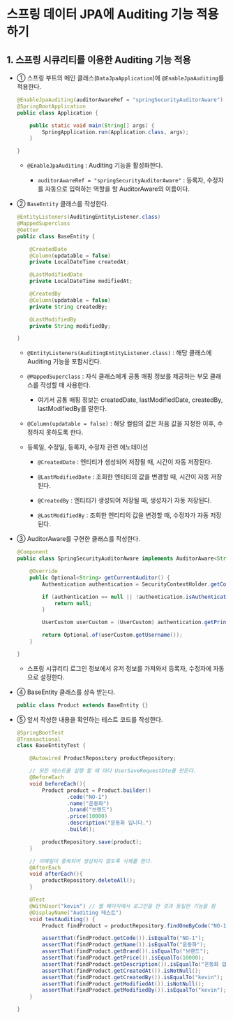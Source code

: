 # 스프링 데이터 JPA에 Auditing 기능 적용하기

## 1. 스프링 시큐리티를 이용한 Auditing 기능 적용

* ① 스프링 부트의 메인 클래스(`DataJpaApplication`)에 `@EnableJpaAuditing`를 적용한다.

    ```java
    @EnableJpaAuditing(auditorAwareRef = "springSecurityAuditorAware")
    @SpringBootApplication
    public class Application {
    
        public static void main(String[] args) {
            SpringApplication.run(Application.class, args);
        }
    
    }
    ```
  
    * `@EnableJpaAuditing` : Auditing 기능을 활성화한다.
    
        * `auditorAwareRef = "springSecurityAuditorAware"` : 등록자, 수정자를 자동으로 입력하는 역할을 할 AuditorAware의 이름이다.

* ② `BaseEntity` 클래스를 작성한다.
 
    ```java
    @EntityListeners(AuditingEntityListener.class)
    @MappedSuperclass
    @Getter
    public class BaseEntity {
    
        @CreatedDate
        @Column(updatable = false)
        private LocalDateTime createdAt;
    
        @LastModifiedDate
        private LocalDateTime modifiedAt;
    
        @CreatedBy
        @Column(updatable = false)
        private String createdBy;
    
        @LastModifiedBy
        private String modifiedBy;
    
    }
    ```

    * `@EntityListeners(AuditingEntityListener.class)` : 해당 클래스에 Auditing 기능을 포함시킨다.
    
    * `@MappedSuperclass` : 자식 클래스에게 공통 매핑 정보를 제공하는 부모 클래스를 작성할 때 사용한다.
    
        * 여기서 공통 매핑 정보는 createdDate, lastModifiedDate, createdBy, lastModifiedBy를 말한다.

    * `@Column(updatable = false)` : 해당 컬럼의 값은 처음 값을 지정한 이후, 수정하지 못하도록 한다.

    * 등록일, 수정일, 등록자, 수정자 관련 애노테이션
      
        * `@CreatedDate` : 엔티티가 생성되어 저장될 때, 시간이 자동 저장된다.
        
        * `@LastModifiedDate` : 조회한 엔티티의 값을 변경할 때, 시간이 자동 저장된다. 
        
        * `@CreatedBy` : 엔티티가 생성되어 저장될 때, 생성자가 자동 저장된다.
        
        * `@LastModifiedBy` : 조회한 엔티티의 값을 변경할 때, 수정자가 자동 저장된다. 

* ③ AuditorAware를 구현한 클래스를 작성한다. 

    ```java
    @Component
    public class SpringSecurityAuditorAware implements AuditorAware<String> {
    
        @Override
        public Optional<String> getCurrentAuditor() {
            Authentication authentication = SecurityContextHolder.getContext().getAuthentication();
    
            if (authentication == null || !authentication.isAuthenticated()) {
                return null;
            }
    
            UserCustom userCustom = (UserCustom) authentication.getPrincipal();
    
            return Optional.of(userCustom.getUsername());
        }
    
    }
    ```
    
    * 스프링 시큐리티 로그인 정보에서 유저 정보를 가져와서 등록자, 수정자에 자동으로 설정한다.
    
* ④ BaseEntity 클래스를 상속 받는다.
    
    ```java
    public class Product extends BaseEntity {}
    ```

* ⑤ 앞서 작성한 내용을 확인하는 테스트 코드를 작성한다.

    ```java
    @SpringBootTest
    @Transactional
    class BaseEntityTest {
    
        @Autowired ProductRepository productRepository;
    
        // 모든 테스트를 실행 할 때 마다 UserSaveRequestDto를 만든다.
        @BeforeEach
        void beforeEach(){
            Product product = Product.builder()
                    .code("NO-1")
                    .name("운동화")
                    .brand("브랜드")
                    .price(10000)
                    .description("운동화 입니다.")
                    .build();
    
            productRepository.save(product);
        }
    
        // 이메일이 중복되어 생성되지 않도록 삭제를 한다.
        @AfterEach
        void afterEach(){
            productRepository.deleteAll();
        }
    
        @Test
        @WithUser("kevin") // 웹 페이지에서 로그인을 한 것과 동일한 기능을 함
        @DisplayName("Auditing 테스트")
        void testAuditing() {
            Product findProduct = productRepository.findOneByCode("NO-1");
    
            assertThat(findProduct.getCode()).isEqualTo("NO-1");
            assertThat(findProduct.getName()).isEqualTo("운동화");
            assertThat(findProduct.getBrand()).isEqualTo("브랜드");
            assertThat(findProduct.getPrice()).isEqualTo(10000);
            assertThat(findProduct.getDescription()).isEqualTo("운동화 입니다.");
            assertThat(findProduct.getCreatedAt()).isNotNull();
            assertThat(findProduct.getCreatedBy()).isEqualTo("kevin");
            assertThat(findProduct.getModifiedAt()).isNotNull();
            assertThat(findProduct.getModifiedBy()).isEqualTo("kevin");
        }
    
    }
    ```